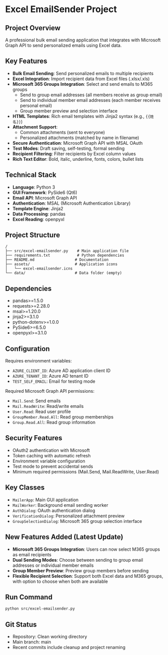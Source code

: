 # Excel EmailSender Project

## Project Overview
A professional bulk email sending application that integrates with Microsoft Graph API to send personalized emails using Excel data.

## Key Features
- **Bulk Email Sending**: Send personalized emails to multiple recipients
- **Excel Integration**: Import recipient data from Excel files (.xlsx/.xls)
- **Microsoft 365 Groups Integration**: Select and send emails to M365 groups
  - Send to group email addresses (all members receive as group email)
  - Send to individual member email addresses (each member receives personal email)
  - Group member preview and selection interface
- **HTML Templates**: Rich email templates with Jinja2 syntax (e.g., `{{姓名}}`)
- **Attachment Support**: 
  - Common attachments (sent to everyone)
  - Personalized attachments (matched by name in filename)
- **Secure Authentication**: Microsoft Graph API with MSAL OAuth
- **Test Modes**: Draft saving, self-testing, formal sending
- **Recipient Filtering**: Filter recipients by Excel column values
- **Rich Text Editor**: Bold, italic, underline, fonts, colors, bullet lists

## Technical Stack
- **Language**: Python 3
- **GUI Framework**: PySide6 (Qt6)
- **Email API**: Microsoft Graph API
- **Authentication**: MSAL (Microsoft Authentication Library)
- **Template Engine**: Jinja2
- **Data Processing**: pandas
- **Excel Reading**: openpyxl

## Project Structure
```
/
├── src/excel-emailsender.py    # Main application file
├── requirements.txt            # Python dependencies  
├── README.md                  # Documentation
├── assets/                    # Application icons
│   └── excel-emailsender.icns
└── data/                      # Data folder (empty)
```

## Dependencies
- pandas>=1.5.0
- requests>=2.28.0  
- msal>=1.20.0
- jinja2>=3.1.0
- python-dotenv>=1.0.0
- PySide6>=6.5.0
- openpyxl>=3.1.0

## Configuration
Requires environment variables:
- `AZURE_CLIENT_ID`: Azure AD application client ID
- `AZURE_TENANT_ID`: Azure AD tenant ID  
- `TEST_SELF_EMAIL`: Email for testing mode

Required Microsoft Graph API permissions:
- `Mail.Send`: Send emails
- `Mail.ReadWrite`: Read/write emails
- `User.Read`: Read user profile
- `GroupMember.Read.All`: Read group memberships
- `Group.Read.All`: Read group information

## Security Features
- OAuth2 authentication with Microsoft
- Token caching with automatic refresh
- Environment variable configuration
- Test mode to prevent accidental sends
- Minimum required permissions (Mail.Send, Mail.ReadWrite, User.Read)

## Key Classes
- `MailerApp`: Main GUI application
- `MailWorker`: Background email sending worker
- `AuthDialog`: OAuth authentication dialog
- `VerificationDialog`: Personalized attachment preview
- `GroupSelectionDialog`: Microsoft 365 group selection interface

## New Features Added (Latest Update)
- **Microsoft 365 Groups Integration**: Users can now select M365 groups as email recipients
- **Dual Sending Modes**: Choose between sending to group email addresses or individual member emails
- **Group Member Preview**: Preview group members before sending
- **Flexible Recipient Selection**: Support both Excel data and M365 groups, with option to choose when both are available

## Run Command
```bash
python src/excel-emailsender.py
```

## Git Status
- Repository: Clean working directory
- Main branch: main
- Recent commits include cleanup and project renaming